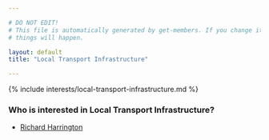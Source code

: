 ```yaml
---

# DO NOT EDIT!
# This file is automatically generated by get-members. If you change it, bad
# things will happen.

layout: default
title: "Local Transport Infrastructure"

---
```


{% include interests/local-transport-infrastructure.md %}

### Who is interested in Local Transport Infrastructure?


* [Richard Harrington](/members/richard-harrington.html)
